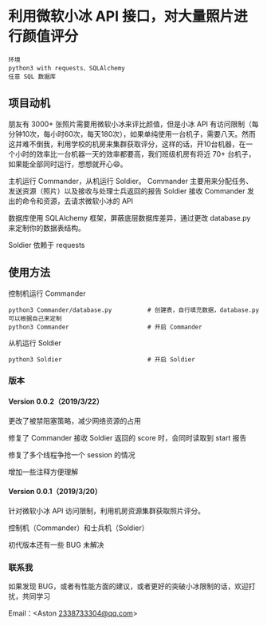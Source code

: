 # 利用微软小冰 API 接口，对大量照片进行颜值评分

	环境
	python3 with requests、SQLAlchemy
	任意 SQL 数据库

## 项目动机
朋友有 3000+ 张照片需要用微软小冰来评比颜值，但是小冰 API 有访问限制（每分钟10次，每小时60次，每天180次），如果单纯使用一台机子，需要八天。然而这并难不倒我，利用学校的机房来集群获取评分，这样的话，开10台机器，在一个小时的效率比一台机器一天的效率都要高，我们班级机房有将近 70+ 台机子，如果能全部同时运行，想想就开心😄。

主机运行 Commander，从机运行 Soldier。
Commander      主要用来分配任务、发送资源（照片）以及接收与处理士兵返回的报告
Soldier        接收 Commander 发出的命令和资源，去请求微软小冰的 API

数据库使用 SQLAlchemy 框架，屏蔽底层数据库差异，通过更改 database.py 来定制你的数据表结构。

Soldier 依赖于 requests

## 使用方法
控制机运行 Commander

	python3 Commander/database.py          # 创建表，自行填充数据，database.py 可以根据自己来定制
	python3 Commander                      # 开启 Commander
从机运行   Soldier

	python3 Soldier                        # 开启 Soldier

### 版本

#### Version 0.0.2（2019/3/22）
更改了被禁阻塞策略，减少网络资源的占用

修复了 Commander 接收 Soldier 返回的 score 时，会同时读取到 start 报告

修复了多个线程争抢一个 session 的情况

增加一些注释方便理解

#### Version 0.0.1（2019/3/20）
针对微软小冰 API 访问限制，利用机房资源集群获取照片评分。

控制机（Commander）和士兵机（Soldier）

初代版本还有一些 BUG 未解决

### 联系我
如果发现 BUG，或者有性能方面的建议，或者更好的突破小冰限制的话，欢迎打扰，共同学习

Email：<Aston 2338733304@qq.com>
